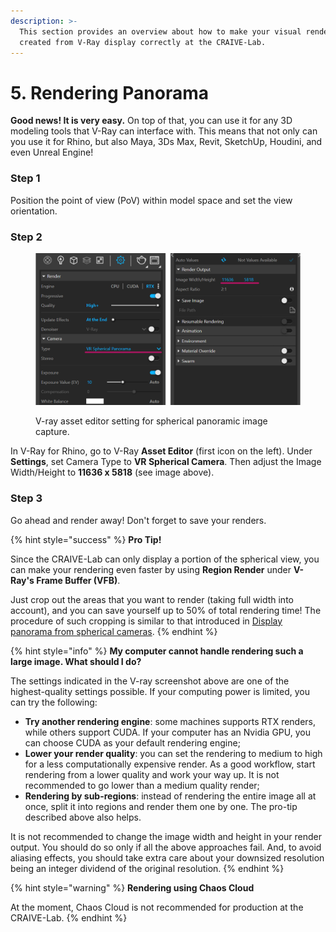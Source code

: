 ```yaml
---
description: >-
  This section provides an overview about how to make your visual rendering
  created from V-Ray display correctly at the CRAIVE-Lab.
---
```


# 5. Rendering Panorama

**Good news! It is very easy.** On top of that, you can use it for any 3D modeling tools that V-Ray can interface with. This means that not only can you use it for Rhino, but also Maya, 3Ds Max, Revit, SketchUp, Houdini, and even Unreal Engine!&#x20;

### Step 1

Position the point of view (PoV) within model space and set the view orientation.&#x20;

### Step 2

<figure><img src="../.gitbook/assets/v-ray (1).png" alt=""><figcaption><p>V-ray asset editor setting for spherical panoramic image capture.</p></figcaption></figure>

In V-Ray for Rhino, go to V-Ray **Asset Editor** (first icon on the left). Under **Settings**, set Camera Type to **VR Spherical Camera**. Then adjust the Image Width/Height to **11636 x 5818** (see image above).&#x20;

### Step 3

Go ahead and render away! Don't forget to save your renders.

{% hint style="success" %}
**Pro Tip!**&#x20;

Since the CRAIVE-Lab can only display a portion of the spherical view, you can make your rendering even faster by using **Region Render** under **V-Ray's Frame Buffer (VFB)**.&#x20;

Just crop out the areas that you want to render (taking full width into account), and you can save yourself up to 50% of total rendering time! The procedure of such cropping is similar to that introduced in [Display panorama from spherical cameras](5.-display-panorama-from-spherical-camera.md).
{% endhint %}

{% hint style="info" %}
**My computer cannot handle rendering such a large image. What should I do?**

The settings indicated in the V-ray screenshot above are one of the highest-quality settings possible. If your computing power is limited, you can try the following:

* **Try another rendering engine**: some machines supports RTX renders, while others support CUDA. If your computer has an Nvidia GPU, you can choose CUDA as your default rendering engine;
* **Lower your render quality**: you can set the rendering to medium to high for a less computationally expensive render. As a good workflow, start rendering from a lower quality and work your way up. It is not recommended to go lower than a medium quality render;
* **Rendering by sub-regions**: instead of rendering the entire image all at once, split it into regions and render them one by one. The pro-tip described above also helps.

It is not recommended to change the image width and height in your render output. You should do so only if all the above approaches fail. And, to avoid aliasing effects, you should take extra care about your downsized resolution being an integer dividend of the original resolution.
{% endhint %}

{% hint style="warning" %}
**Rendering using Chaos Cloud**

At the moment, Chaos Cloud is not recommended for production at the CRAIVE-Lab.&#x20;
{% endhint %}

